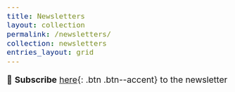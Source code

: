 ```yaml
---
title: Newsletters
layout: collection
permalink: /newsletters/
collection: newsletters
entries_layout: grid
---
```


<style type="text/css">
  body{
  font-size: 14.5pt;
}
</style>



📜 **Subscribe** [here](https://docs.google.com/forms/d/e/1FAIpQLSeGiRvHdq-_eL7PFWXI0oLYUMBkaFyGqTRAAOTwU-b3aM3PBg/viewform?usp=sf_link){: .btn .btn--accent}  to the newsletter
